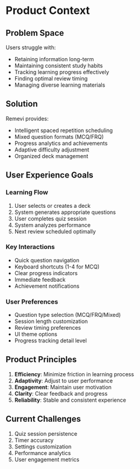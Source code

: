 # Product Context

## Problem Space
Users struggle with:
- Retaining information long-term
- Maintaining consistent study habits
- Tracking learning progress effectively
- Finding optimal review timing
- Managing diverse learning materials

## Solution
Remevi provides:
- Intelligent spaced repetition scheduling
- Mixed question formats (MCQ/FRQ)
- Progress analytics and achievements
- Adaptive difficulty adjustment
- Organized deck management

## User Experience Goals

### Learning Flow
1. User selects or creates a deck
2. System generates appropriate questions
3. User completes quiz session
4. System analyzes performance
5. Next review scheduled optimally

### Key Interactions
- Quick question navigation
- Keyboard shortcuts (1-4 for MCQ)
- Clear progress indicators
- Immediate feedback
- Achievement notifications

### User Preferences
- Question type selection (MCQ/FRQ/Mixed)
- Session length customization
- Review timing preferences
- UI theme options
- Progress tracking detail level

## Product Principles
1. **Efficiency**: Minimize friction in learning process
2. **Adaptivity**: Adjust to user performance
3. **Engagement**: Maintain user motivation
4. **Clarity**: Clear feedback and progress
5. **Reliability**: Stable and consistent experience

## Current Challenges
1. Quiz session persistence
2. Timer accuracy
3. Settings customization
4. Performance analytics
5. User engagement metrics 